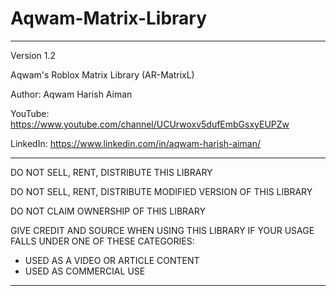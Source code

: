 # Aqwam-Matrix-Library

--------------------------------------------------------------------

Version 1.2

Aqwam's Roblox Matrix Library (AR-MatrixL)

Author: Aqwam Harish Aiman
	
YouTube: https://www.youtube.com/channel/UCUrwoxv5dufEmbGsxyEUPZw
	
LinkedIn: https://www.linkedin.com/in/aqwam-harish-aiman/
	
--------------------------------------------------------------------
	
DO NOT SELL, RENT, DISTRIBUTE THIS LIBRARY
	
DO NOT SELL, RENT, DISTRIBUTE MODIFIED VERSION OF THIS LIBRARY
	
DO NOT CLAIM OWNERSHIP OF THIS LIBRARY
	
GIVE CREDIT AND SOURCE WHEN USING THIS LIBRARY IF YOUR USAGE FALLS UNDER ONE OF THESE CATEGORIES:
	
- USED AS A VIDEO OR ARTICLE CONTENT
- USED AS COMMERCIAL USE 
	
--------------------------------------------------------------------
